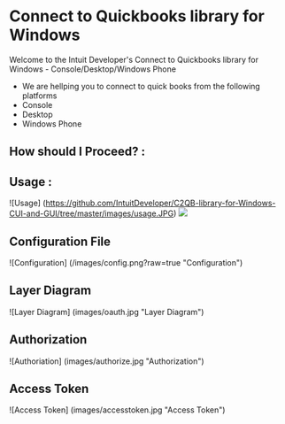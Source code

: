 Connect to Quickbooks library for Windows
============================================

<p>Welcome to the Intuit Developer's Connect to Quickbooks library for Windows - Console/Desktop/Windows Phone</p>

<ul>
<li>We are hellping you to connect to quick books from the following platforms</li>
<li>Console</li>
<li>Desktop</li>
<li>Windows Phone</li>
</ul>

## How should I Proceed? :

## Usage :  

![Usage] (https://github.com/IntuitDeveloper/C2QB-library-for-Windows-CUI-and-GUI/tree/master/images/usage.JPG)
![](https://github.com/IntuitDeveloper/C2QB-library-for-Windows-CUI-and-GUI/tree/master/images/usage.JPG)


## Configuration File

![Configuration] (/images/config.png?raw=true "Configuration")


## Layer Diagram

![Layer Diagram] (images/oauth.jpg "Layer Diagram")

## Authorization

![Authoriation] (images/authorize.jpg "Authorization")

## Access Token

![Access Token] (images/accesstoken.jpg "Access Token")


